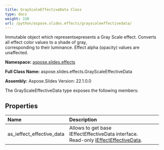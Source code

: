 ```yaml
---
title: GrayScaleEffectiveData Class
type: docs
weight: 310
url: /python/aspose.slides.effects/grayscaleeffectivedata/
---
```


Immutable object which representsepresents a Gray Scale effect. Converts all effect color values to a shade of gray,<br/>            corresponding to their luminance. Effect alpha (opacity) values are unaffected.

**Namespace:** [aspose.slides.effects](/python/aspose.slides.effects/)

**Full Class Name:** aspose.slides.effects.GrayScaleEffectiveData

**Assembly:**  Aspose.Slides Version: 22.1.0.0

The GrayScaleEffectiveData type exposes the following members:
## **Properties**
|**Name**|**Description**|
| :- | :- |
|as_ieffect_effective_data|Allows to get base IEffectEffectiveData interface.<br/>            Read-only [IEffectEffectiveData](/python/aspose.slides.effects/ieffecteffectivedata/).|

